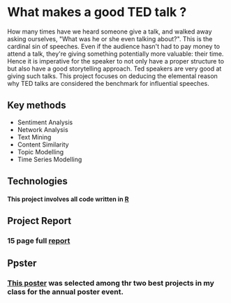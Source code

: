 # What makes a good TED talk ?

How many times have we heard someone give a talk, and walked away asking ourselves, "What was he or she even talking about?". This is the cardinal sin of speeches. Even if the audience hasn't had to pay money to attend a talk, they're giving something potentially more valuable: their time. Hence it is imperative for the speaker to not only have a proper structure to but also have a good storytelling approach. Ted speakers are very good at giving such talks.
This project focuses on deducing the elemental reason why TED talks are considered the benchmark for influential speeches.

## Key methods

* Sentiment Analysis 
* Network Analysis
* Text Mining
* Content Similarity 
* Topic Modelling
* Time Series Modelling

## Technologies

#### This project involves all code written in [R](https://www.r-project.org/) 

## Project Report

### 15 page full [report](https://github.com/pranavprajapati/ted_talk_analysis/blob/master/ted_finalreport_pranav.pdf)

## Ppster

### [This poster](https://github.com/pranavprajapati/ted_talk_analysis/blob/master/poster_project.pdf) was selected among thr two best projects in my class for the annual poster event.
